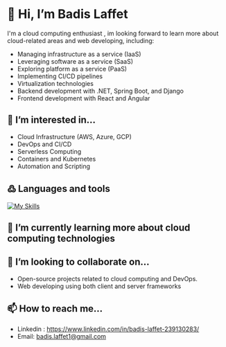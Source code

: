 # 👋 Hi, I’m Badis Laffet
I'm a cloud computing enthusiast , im looking forward to learn more about cloud-related areas and web developing, including:

- Managing infrastructure as a service (IaaS)
- Leveraging software as a service (SaaS)
- Exploring platform as a service (PaaS)
- Implementing CI/CD pipelines
- Virtualization technologies
- Backend development with .NET, Spring Boot, and Django
- Frontend development with React and Angular

## 👀 I’m interested in...
- Cloud Infrastructure (AWS, Azure, GCP)
- DevOps and CI/CD
- Serverless Computing
- Containers and Kubernetes
- Automation and Scripting

## ߷ Languages and tools
[![My Skills](https://skillicons.dev/icons?i=python,docker,git,ansible,kubernetes,aws,azure,jenkins,django,nextjs,nodejs,react,angular,c,cs,cpp,js,html,css)](https://skillicons.dev)

## 🌱 I’m currently learning more about cloud computing technologies

## 💞️ I’m looking to collaborate on...
- Open-source projects related to cloud computing and DevOps.
- Web developing using both client and server frameworks


## 📫 How to reach me...
- Linkedin : https://www.linkedin.com/in/badis-laffet-239130283/
- Email: badis.laffet1@gmail.com


